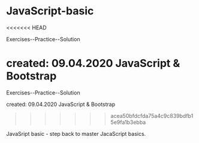 # JavaScript-basic
<<<<<<< HEAD

Exercises--Practice--Solution

created: 09.04.2020
JavaScript & Bootstrap
=======
 Exercises--Practice--Solution
 
created: 09.04.2020
JavaScript & Bootstrap 
>>>>>>> acea50bfdcfda75a4c9c839bdfb15e9fa1b3ebba

JavaSript basic - step back to master JacaScript basics.
